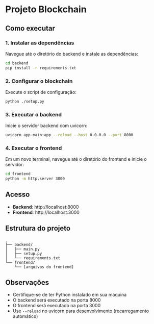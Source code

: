 # Projeto Blockchain

## Como executar

### 1. Instalar as dependências

Navegue até o diretório do backend e instale as dependências:

```bash
cd backend
pip install -r requirements.txt
```

### 2. Configurar o blockchain

Execute o script de configuração:

```bash
python ./setup.py
```

### 3. Executar o backend

Inicie o servidor backend com uvicorn:

```bash
uvicorn app.main:app --reload --host 0.0.0.0 --port 8000
```

### 4. Executar o frontend

Em um novo terminal, navegue até o diretório do frontend e inicie o servidor:

```bash
cd frontend
python -m http.server 3000
```

## Acesso

- **Backend**: http://localhost:8000
- **Frontend**: http://localhost:3000

## Estrutura do projeto

```
.
├── backend/
│   ├── main.py
│   ├── setup.py
│   └── requirements.txt
└── frontend/
    └── [arquivos do frontend]
```

## Observações

- Certifique-se de ter Python instalado em sua máquina
- O backend será executado na porta 8000
- O frontend será executado na porta 3000
- Use `--reload` no uvicorn para desenvolvimento (recarregamento automático)
